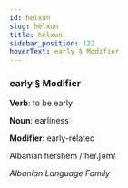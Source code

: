 ```yaml
---
id: hëlxun
slug: hëlxun
title: hëlxun
sidebar_position: 122
hoverText: early § Modifier
---
```


### early § Modifier

**Verb**: to be early

**Noun**: earliness

**Modifier**: early-related

Albanian hershëm /'heɾ.ʃəm/

*Albanian Language Family*